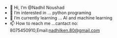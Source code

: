 - 👋 Hi, I’m @Nadhil Noushad
- 👀 I’m interested in ... python programing
- 🌱 I’m currently learning ... AI and machine learning
- 📫 How to reach me ...cantact no: 8075450910,Email:nadhilken.80@gmail.com

<!---
Nadhilken/Nadhilken is a ✨ special ✨ repository because its `README.md` (this file) appears on your GitHub profile.
You can click the Preview link to take a look at your changes.
--->
